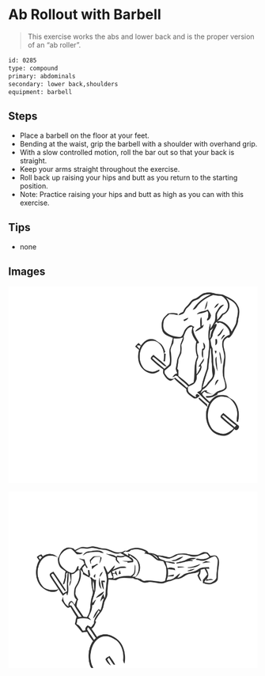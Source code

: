 # Ab Rollout with Barbell
> This exercise works the abs and lower back and is the proper version of an “ab roller”.

``` 
id: 0285 
type: compound 
primary: abdominals 
secondary: lower back,shoulders 
equipment: barbell 
``` 

## Steps

 - Place a barbell on the floor at your feet.
 - Bending at the waist, grip the barbell with a shoulder with overhand grip.
 - With a slow controlled motion, roll the bar out so that your back is straight.
 - Keep your arms straight throughout the exercise.
 - Roll back up raising your hips and butt as you return to the starting position.
 - Note: Practice raising your hips and butt as high as you can with this exercise.

## Tips

 - none

## Images

![](../svg/0285-relaxation.svg)

![](../svg/0285-tension.svg)
